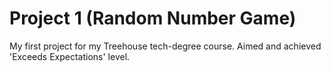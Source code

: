 # Project 1 (Random Number Game)
 My first project for my Treehouse tech-degree course. 
Aimed and achieved 'Exceeds Expectations' level.
